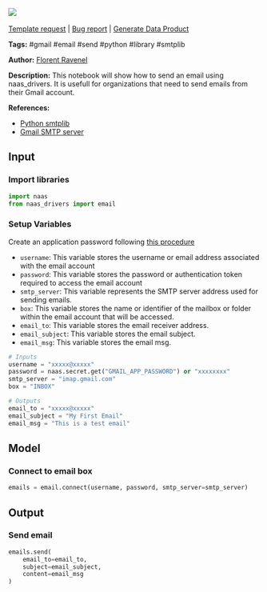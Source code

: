 <a href="https://app.naas.ai/user-redirect/naas/downloader?url=https://raw.githubusercontent.com/jupyter-naas/awesome-notebooks/master/Gmail/Gmail_Send_email.ipynb" target="_parent"><img src="https://naasai-public.s3.eu-west-3.amazonaws.com/open_in_naas.svg"/></a><br><br><a href="https://github.com/jupyter-naas/awesome-notebooks/issues/new?assignees=&labels=&template=template-request.md&title=Tool+-+Action+of+the+notebook+">Template request</a> | <a href="https://github.com/jupyter-naas/awesome-notebooks/issues/new?assignees=&labels=bug&template=bug_report.md&title=Gmail+-+Send+email:+Error+short+description">Bug report</a> | <a href="https://app.naas.ai/user-redirect/naas/downloader?url=https://raw.githubusercontent.com/jupyter-naas/awesome-notebooks/master/Naas/Naas_Start_data_product.ipynb" target="_parent">Generate Data Product</a>

**Tags:** #gmail #email #send #python #library #smtplib

**Author:** [Florent Ravenel](https://www.linkedin.com/in/florent-ravenel/)

**Description:** This notebook will show how to send an email using naas_drivers. It is usefull for organizations that need to send emails from their Gmail account.

**References:**
- [Python smtplib](https://docs.python.org/3/library/smtplib.html)
- [Gmail SMTP server](https://support.google.com/a/answer/176600?hl=en)

## Input

### Import libraries


```python
import naas
from naas_drivers import email
```

### Setup Variables
Create an application password following [this procedure](https://support.google.com/mail/answer/185833?hl=en)
- `username`: This variable stores the username or email address associated with the email account
- `password`: This variable stores the password or authentication token required to access the email account
- `smtp_server`: This variable represents the SMTP server address used for sending emails.
- `box`: This variable stores the name or identifier of the mailbox or folder within the email account that will be accessed.
- `email_to`: This variable stores the email receiver address.
- `email_subject`: This variable stores the email subject.
- `email_msg`: This variable stores the email msg.


```python
# Inputs
username = "xxxxx@xxxxx"
password = naas.secret.get("GMAIL_APP_PASSWORD") or "xxxxxxxx"
smtp_server = "imap.gmail.com"
box = "INBOX"

# Outputs
email_to = "xxxxx@xxxxx"
email_subject = "My First Email"
email_msg = "This is a test email"
```

## Model

### Connect to email box


```python
emails = email.connect(username, password, smtp_server=smtp_server)
```

## Output

### Send email


```python
emails.send(
    email_to=email_to,
    subject=email_subject,
    content=email_msg
)
```
